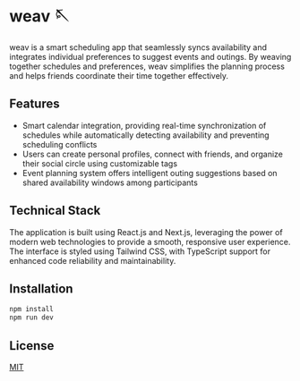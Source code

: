 # weav 🪡

weav is a smart scheduling app that seamlessly syncs availability and integrates individual preferences to suggest events and outings. By weaving together schedules and preferences, weav simplifies the planning process and helps friends coordinate their time together effectively.

## Features
- Smart calendar integration, providing real-time synchronization of schedules while automatically detecting availability and preventing scheduling conflicts
- Users can create personal profiles, connect with friends, and organize their social circle using customizable tags
- Event planning system offers intelligent outing suggestions based on shared availability windows among participants

## Technical Stack
The application is built using React.js and Next.js, leveraging the power of modern web technologies to provide a smooth, responsive user experience. The interface is styled using Tailwind CSS, with TypeScript support for enhanced code reliability and maintainability.

## Installation

```bash
npm install
npm run dev
```

## License

[MIT](https://choosealicense.com/licenses/mit/)
